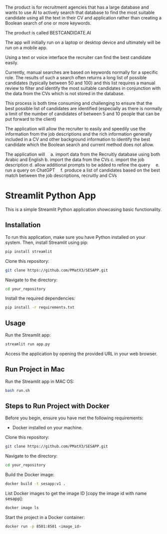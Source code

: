 The product is for recruitment agencies that has a large database and wants to
use AI to actively search that database to find the most suitable candidate using all the text in their CV and application rather than creating a Boolean search of one or more keywords.

The product is called BESTCANDIDATE.AI

The app will initially run on a laptop or desktop device and ultimately will be run on a mobile app.

Using a text or voice interface the recruiter can find the best candidate easily.

Currently, manual searches are based on keywords normally for a specific role. The results of such a search often returns a long list of possible candidates (typically between 50 and 100) and this list requires a manual review to filter and identify the most suitable candidates in conjunction with the data from the CVs which is not stored in the database.

This process is both time consuming and challenging to ensure that the best possible list of candidates are identified (especially as there is normally a limit of the number of candidates of between 5 and 10 people that can be put forward to the client)

The application will allow the recruiter to easily and speedily use the information from the job descriptions and the rich information generally included in a CV and other background information to identify the best candidate which the Boolean search and current method does not allow.

The application will
 a. import data from the Recruitly database using both Arabic and English
    b. import the data from the CVs
    c. import the job description
    d. allow additional prompts to be added to refine the query
 e. run a query on ChatGPT
 f. produce a list of candidates based on the best match between the job descriptions, recruitly and CVs




# Streamlit Python App

This is a simple Streamlit Python application showcasing basic functionality.

## Installation

To run this application, make sure you have Python installed on your system. Then, install Streamlit using pip:

```bash
pip install streamlit
```

Clone this repository:
```bash
git clone https://github.com/PMatX3/SESAPP.git
```

Navigate to the directory:
```bash
cd your_repository
```

Install the required dependencies:
```bash
pip install -r requirements.txt
```

## Usage

Run the Streamlit app:

```bash
streamlit run app.py
```

Access the application by opening the provided URL in your web browser.

## Run Project in Mac

Run the Streamlit app in MAC OS:

```bash
bash run.sh
```

## Steps to Run Project with Docker


Before you begin, ensure you have met the following requirements:

- Docker installed on your machine.

Clone this repository:
```bash
git clone https://github.com/PMatX3/SESAPP.git
```

Navigate to the directory:
```bash
cd your_repository
```

Build the Docker image:
```bash
docker build -t sesapp:v1 .
```

List Docker images to get the image ID [copy the image id with name sesapp]: 
```bash
docker image ls
```

Start the project in a Docker container:
```bash
docker run -p 8501:8501 <image_id>
```